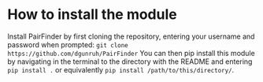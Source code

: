 # How to install the module

Install PairFinder by first cloning the repository, entering your username and password when prompted:
`git clone https://github.com/dgunruh/PairFinder`
You can then pip install this module by navigating in the terminal to the directory with the README and entering
`pip install .`
or equivalently `pip install /path/to/this/directory/`.